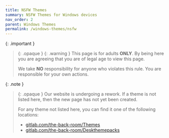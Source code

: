 ```yaml
---
title: NSFW Themes
summary: NSFW Themes for Windows devices
nav_order: 2
parent: Windows Themes
permalink: /windows-themes/nsfw
---
```


{: .important }
> {: .opaque }
> {: .warning }
> This page is for adults **ONLY**. By being here you are agreeing that you are of legal age to view this page.
>
> We take **NO** responsibility for anyone who violates this rule. You are responsible for your own actions.

{: .note }
> {: .opaque }
> Our website is undergoing a rework. If a theme is not listed here, then the new page has not yet been created.
>
> For any theme not listed here, you can find it one of the following locations:
> - [gitlab.com/the-back-room/Themes][gitlab.com/the-back-room/Themes]  
> - [gitlab.com/the-back-room/Deskthemepacks][gitlab.com/the-back-room/Deskthemepacks]

<!-- ////////////////////////////////////////////////////////////////////////////////////////////////////////////////////// -->

[WIP]: /WIP

[gitlab.com/the-back-room/Themes]: https://gitlab.com/the-back-room/Themes
[gitlab.com/the-back-room/Deskthemepacks]: https://gitlab.com/the-back-room/deskthemepacks

<!-- ////////////////////////////////////////////////////////////////////////////////////////////////////////////////////// -->

